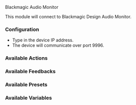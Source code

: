 Blackmagic Audio Monitor

This module will connect to Blackmagic Design Audio Monitor.

### Configuration

- Type in the device IP address.
- The device will communicate over port 9996.

### Available Actions

### Available Feedbacks

### Available Presets

### Available Variables
